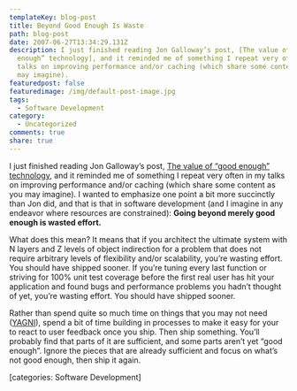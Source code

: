 ```yaml
---
templateKey: blog-post
title: Beyond Good Enough Is Waste
path: blog-post
date: 2007-06-27T13:34:29.131Z
description: I just finished reading Jon Galloway’s post, [The value of “good
  enough” technology], and it reminded me of something I repeat very often in my
  talks on improving performance and/or caching (which share some content as you
  may imagine).
featuredpost: false
featuredimage: /img/default-post-image.jpg
tags:
  - Software Development
category:
  - Uncategorized
comments: true
share: true
---
```

<!--StartFragment-->

I just finished reading Jon Galloway’s post, [The value of “good enough” technology](http://weblogs.asp.net/jgalloway/archive/2007/06/26/the-value-of-quot-good-enough-quot-technology.aspx), and it reminded me of something I repeat very often in my talks on improving performance and/or caching (which share some content as you may imagine). I wanted to emphasize one point a bit more succinctly than Jon did, and that is that in software development (and I imagine in any endeavor where resources are constrained): **Going beyond merely good enough is wasted effort.**

What does this mean? It means that if you architect the ultimate system with N layers and Z levels of object indirection for a problem that does not require arbitrary levels of flexibility and/or scalability, you’re wasting effort. You should have shipped sooner. If you’re tuning every last function or striving for 100% unit test coverage before the first real user has hit your application and found bugs and performance problems you hadn’t thought of yet, you’re wasting effort. You should have shipped sooner.

Rather than spend quite so much time on things that you may not need ([YAGNI](http://en.wikipedia.org/wiki/You_Ain't_Gonna_Need_It)), spend a bit of time building in processes to make it easy for your to react to user feedback once you ship. Then ship something. You’ll probably find that parts of it are sufficient, and some parts aren’t yet “good enough”. Ignore the pieces that are already sufficient and focus on what’s not good enough, then ship it again.

\[categories: Software Development]

<!--EndFragment-->